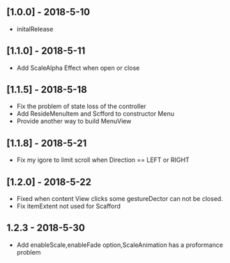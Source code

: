 ## [1.0.0] - 2018-5-10

* initalRelease

## [1.1.0] - 2018-5-11

* Add ScaleAlpha Effect when open or close

## [1.1.5] - 2018-5-18
* Fix the problem of state loss of the controller
* Add ResideMenuItem and Scfford to constructor Menu
* Provide another way to build MenuView

## [1.1.8] - 2018-5-21
* Fix my igore to limit scroll when Direction == LEFT or RIGHT

## [1.2.0] - 2018-5-22
* Fixed when content View clicks some gestureDector can not be closed.
* Fix itemExtent not used for Scafford

## 1.2.3 - 2018-5-30
* Add enableScale,enableFade option,ScaleAnimation has a proformance problem